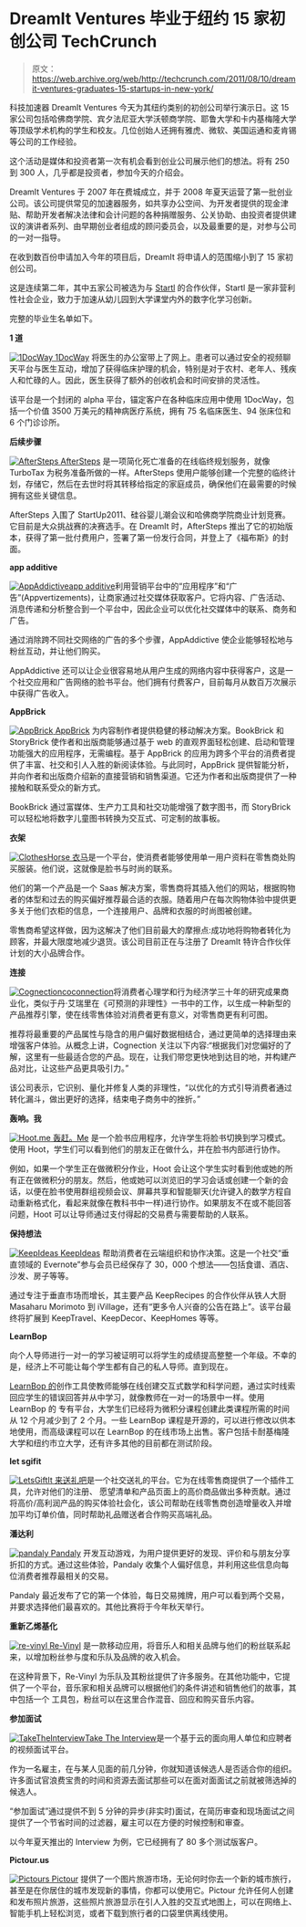 # DreamIt Ventures 毕业于纽约 15 家初创公司 TechCrunch

> 原文：<https://web.archive.org/web/http://techcrunch.com/2011/08/10/dreamit-ventures-graduates-15-startups-in-new-york/>

科技加速器 DreamIt Ventures 今天为其纽约类别的初创公司举行演示日。这 15 家公司包括哈佛商学院、宾夕法尼亚大学沃顿商学院、耶鲁大学和卡内基梅隆大学等顶级学术机构的学生和校友。几位创始人还拥有雅虎、微软、美国运通和麦肯锡等公司的工作经验。

这个活动是媒体和投资者第一次有机会看到创业公司展示他们的想法。将有 250 到 300 人，几乎都是投资者，参加今天的介绍会。

DreamIt Ventures 于 2007 年在费城成立，并于 2008 年夏天运营了第一批创业公司。该公司提供常见的加速器服务，如共享办公空间、为开发者提供的现金津贴、帮助开发者解决法律和会计问题的各种捐赠服务、公关协助、由投资者提供建议的演讲者系列、由早期创业者组成的顾问委员会，以及最重要的是，对参与公司的一对一指导。

在收到数百份申请加入今年的项目后，DreamIt 将申请人的范围缩小到了 15 家初创公司。

这是连续第二年，其中五家公司被选为与 [Startl](https://web.archive.org/web/20230203150902/http://www.startl.org/) 的合作伙伴，Startl 是一家非营利性社会企业，致力于加速从幼儿园到大学课堂内外的数字化学习创新。

完整的毕业生名单如下。

**1 道**

[![](img/38f514ee2fe45bc01ec1428ad712c38f.png "1DocWay") ](https://web.archive.org/web/20230203150902/https://techcrunch.com/wp-content/uploads/2011/08/1docway.png) [1DocWay](https://web.archive.org/web/20230203150902/http://www.1docway.com/) 将医生的办公室带上了网上。患者可以通过安全的视频聊天平台与医生互动，增加了获得临床护理的机会，特别是对于农村、老年人、残疾人和忙碌的人。因此，医生获得了额外的创收机会和时间安排的灵活性。

该平台是一个封闭的 alpha 平台，锚定客户在各种临床应用中使用 1DocWay，包括一个价值 3500 万美元的精神病医疗系统，拥有 75 名临床医生、94 张床位和 6 个门诊诊所。

**后续步骤**

[![](img/ebadb873ed5baddc98705d17e0667913.png "AfterSteps") ](https://web.archive.org/web/20230203150902/https://techcrunch.com/wp-content/uploads/2011/08/aftersteps.png) [AfterSteps](https://web.archive.org/web/20230203150902/http://www.aftersteps.com/) 是一项简化死亡准备的在线临终规划服务，就像 TurboTax 为税务准备所做的一样。AfterSteps 使用户能够创建一个完整的临终计划，存储它，然后在去世时将其转移给指定的家庭成员，确保他们在最需要的时候拥有这些关键信息。

AfterSteps 入围了 StartUp2011、硅谷婴儿潮会议和哈佛商学院商业计划竞赛。它目前是大众挑战赛的决赛选手。在 DreamIt 时，AfterSteps 推出了它的初始版本，获得了第一批付费用户，签署了第一份发行合同，并登上了《福布斯》的封面。

**app additive**

[![](img/1795731b3305c50e78fe5d22f3f42a99.png "AppAddictive")](https://web.archive.org/web/20230203150902/https://techcrunch.com/wp-content/uploads/2011/08/appaddictive.jpg)[app additive](https://web.archive.org/web/20230203150902/http://www.appaddictive.com/)利用营销平台中的“应用程序”和“广告”(Appvertizements)，让商家通过社交媒体获取客户。它将内容、广告活动、消息传递和分析整合到一个平台中，因此企业可以优化社交媒体中的联系、商务和广告。

通过消除跨不同社交网络的广告的多个步骤，AppAddictive 使企业能够轻松地与粉丝互动，并让他们购买。

AppAddictive 还可以让企业很容易地从用户生成的网络内容中获得客户，这是一个社交应用和广告网络的脸书平台。他们拥有付费客户，目前每月从数百万次展示中获得广告收入。

**AppBrick**

[![](img/55f2b8703d58f90edbfc3c9eed9b8795.png "AppBrick") ](https://web.archive.org/web/20230203150902/https://techcrunch.com/wp-content/uploads/2011/08/appbrick.png) [AppBrick](https://web.archive.org/web/20230203150902/http://www.appbrick.com/) 为内容制作者提供稳健的移动解决方案。BookBrick 和 StoryBrick 使作者和出版商能够通过基于 web 的直观界面轻松创建、启动和管理功能强大的应用程序，无需编程。基于 AppBrick 的应用为跨多个平台的消费者提供了丰富、社交和引人入胜的新阅读体验。与此同时，AppBrick 提供智能分析，并向作者和出版商介绍新的直接营销和销售渠道。它还为作者和出版商提供了一种接触和联系受众的新方式。

BookBrick 通过富媒体、生产力工具和社交功能增强了数字图书，而 StoryBrick 可以轻松地将数字儿童图书转换为交互式、可定制的故事板。

**衣架**

[![](img/e54a91868df27690ed94deec7381de66.png "ClothesHorse") ](https://web.archive.org/web/20230203150902/https://techcrunch.com/wp-content/uploads/2011/08/clotheshorse.jpg) [衣马](https://web.archive.org/web/20230203150902/http://www.clotheshor.se/)是一个平台，使消费者能够使用单一用户资料在零售商处购买服装。他们说，这就像是脸书与时尚的联系。

他们的第一个产品是一个 Saas 解决方案，零售商将其插入他们的网站，根据购物者的体型和过去的购买偏好推荐最合适的衣服。随着用户在每次购物体验中提供更多关于他们衣柜的信息，一个连接用户、品牌和衣服的时尚图被创建。

零售商希望这样做，因为这解决了他们目前最大的摩擦点:成功地将购物者转化为顾客，并最大限度地减少退货。该公司目前正在与注册了 DreamIt 特许合作伙伴计划的大小品牌合作。

**连接**

[![](img/99df4bcd090bff327677d6549ba44156.png "Cognection")](https://web.archive.org/web/20230203150902/https://techcrunch.com/wp-content/uploads/2011/08/cognection.jpg)[coconnection](https://web.archive.org/web/20230203150902/http://www.cognection.com/)将消费者心理学和行为经济学三十年的研究成果商业化，类似于丹·艾瑞里在《可预测的非理性》一书中的工作，以生成一种新型的产品推荐引擎，使在线零售体验对消费者更有意义，对零售商更有利可图。

推荐将最重要的产品属性与隐含的用户偏好数据相结合，通过更简单的选择理由来增强客户体验。从概念上讲，Cognection 关注以下内容:“根据我们对您偏好的了解，这里有一些最适合您的产品。现在，让我们带您更快地到达目的地，并构建产品对比，让这些产品更具吸引力。”

该公司表示，它识别、量化并修复人类的非理性，“以优化的方式引导消费者通过转化漏斗，做出更好的选择，结束电子商务中的挫折。”

**轰响。我**

[![](img/7a6bfd5ed56d1836a260b77e33ac9013.png "Hoot.me") ](https://web.archive.org/web/20230203150902/https://techcrunch.com/wp-content/uploads/2011/08/hoot-me.png) [轰赶。Me](https://web.archive.org/web/20230203150902/http://hoot.me/) 是一个脸书应用程序，允许学生将脸书切换到学习模式。使用 Hoot，学生们可以看到他们的朋友正在做什么，并在脸书内部进行协作。

例如，如果一个学生正在做微积分作业，Hoot 会让这个学生实时看到他或她的所有正在做微积分的朋友。然后，他或她可以浏览旧的学习会话或创建一个新的会话，以便在脸书使用群组视频会议、屏幕共享和智能聊天(允许键入的数学方程自动重新格式化，看起来就像在教科书中一样)进行协作。如果朋友不在或不能回答问题，Hoot 可以让导师通过支付得起的交易费与需要帮助的人联系。

**保持想法**

[![](img/09de5e80e2b34ac4d54fd06b623df806.png "KeepIdeas") ](https://web.archive.org/web/20230203150902/https://techcrunch.com/wp-content/uploads/2011/08/keepideas.png) [KeepIdeas](https://web.archive.org/web/20230203150902/http://keeprecipes.com/) 帮助消费者在云端组织和协作决策。这是一个社交“垂直领域的 Evernote”参与会员已经保存了 30，000 个想法——包括食谱、酒店、沙发、房子等等。

通过专注于垂直市场而增长，其主要产品 KeepRecipes 的合作伙伴从铁人大厨 Masaharu Morimoto 到 iVillage，还有“更多令人兴奋的公告在路上”。该平台最终将扩展到 KeepTravel、KeepDecor、KeepHomes 等等。

**LearnBop**

向个人导师进行一对一的学习被证明可以将学生的成绩提高整整一个年级。不幸的是，经济上不可能让每个学生都有自己的私人导师。直到现在。

[LearnBop 的](https://web.archive.org/web/20230203150902/http://www.learnbop.net/)创作工具使教师能够在线创建交互式数学和科学问题，通过实时线索回应学生的错误回答并从中学习，就像教师在一对一的场景中一样。使用 LearnBop 的
专有平台，大学生们已经将为微积分课程创建此类课程所需的时间从 12 个月减少到了 2 个月。一些 LearnBop 课程是开源的，可以进行修改以供本地使用，而高级课程可以在 LearnBop 的在线市场上出售。客户包括卡耐基梅隆大学和纽约市立大学，还有许多其他的目前都在测试阶段。

**let sgifit**

[![](img/cae04dbb5bb44e01d4cff0a72346e63c.png "LetsGiftIt") ](https://web.archive.org/web/20230203150902/https://techcrunch.com/wp-content/uploads/2011/08/letsgiftit.jpg) [来送礼吧](https://web.archive.org/web/20230203150902/http://letsgift.it/)是一个社交送礼的平台。它为在线零售商提供了一个插件工具，允许对他们的注册、
愿望清单和产品页面上的高价商品做出多种贡献。通过将高价/高利润产品的购买体验社会化，该公司帮助在线零售商创造增量收入并增加平均订单价值，同时帮助礼品赠送者合作购买高端礼品。

**潘达利**

[![](img/18b4531fbe0d3998a2ca9dbc29d858f7.png "pandaly") ](https://web.archive.org/web/20230203150902/https://techcrunch.com/wp-content/uploads/2011/08/pandaly.jpg) [Pandaly](https://web.archive.org/web/20230203150902/http://www.pandaly.com/) 开发互动游戏，为用户提供更好的发现、评价和与朋友分享折扣的方式。通过这些体验，Pandaly 收集个人偏好信息，并利用这些信息向每位消费者推荐最相关的交易。

Pandaly 最近发布了它的第一个体验，每日交易摊牌，用户可以看到两个交易，并要求选择他们最喜欢的。其他比赛将于今年秋天举行。

**重新乙烯基化**

[![](img/69a43aad356537bac0404df857495a81.png "re-vinyl") ](https://web.archive.org/web/20230203150902/https://techcrunch.com/wp-content/uploads/2011/08/re-vinyl.png) [Re-Vinyl](https://web.archive.org/web/20230203150902/http://www.re-vinyl.it/) 是一款移动应用，将音乐人和相关品牌与他们的粉丝联系起来，以增加粉丝参与度和乐队及品牌的收入机会。

在这种背景下，Re-Vinyl 为乐队及其粉丝提供了许多服务。在其他功能中，它提供了一个平台，音乐家和相关品牌可以根据他们的条件讲述和销售他们的故事，其中包括一个
工具包，粉丝可以在这里合作混音、回应和购买音乐内容。

**参加面试**

[![](img/bc40e4c689d1eb9bddef248522a0007f.png "TakeTheInterview")](https://web.archive.org/web/20230203150902/https://techcrunch.com/wp-content/uploads/2011/08/taketheinterview.jpg)[Take The Interview](https://web.archive.org/web/20230203150902/http://www.taketheinterview.com/)是一个基于云的面向用人单位和应聘者的视频面试平台。

作为一名雇主，在与某人见面的前几分钟，你就知道该候选人是否适合你的组织。许多面试官浪费宝贵的时间和资源去面试那些可以在面对面面试之前就被筛选掉的候选人。

“参加面试”通过提供不到 5 分钟的异步(非实时)面试，在简历审查和现场面试之间提供了一个节省时间的过滤器，雇主可以在方便的时候控制和审查。

以今年夏天推出的 Interview 为例，它已经拥有了 80 多个测试版客户。

**Pictour.us**

[![](img/1689295a659bb61526650a3846283686.png "Pictours") ](https://web.archive.org/web/20230203150902/https://techcrunch.com/wp-content/uploads/2011/08/pictours.png) [Pictour](https://web.archive.org/web/20230203150902/http://pictour.us/) 提供了一个图片旅游市场，无论何时你去一个新的城市旅行，甚至是在你居住的城市发现新的事情，你都可以使用它。Pictour 允许任何人创建和发布照片旅游，这些照片旅游显示在引人入胜的交互式地图上，可以在网络上、智能手机上轻松浏览，或者下载到旅行者的口袋里供离线使用。